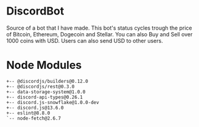 # DiscordBot
Source of a bot that I have made. 
This bot's status cycles trough the price of Bitcoin, Ethereum, Dogecoin and Stellar. 
You can also Buy and Sell over 1000 coins with USD. Users can also send USD to other users.

# Node Modules
```
+-- @discordjs/builders@0.12.0
+-- @discordjs/rest@0.3.0
+-- data-storage-system@1.0.0
+-- discord-api-types@0.26.1
+-- discord.js-snowflake@1.0.0-dev
+-- discord.js@13.6.0
+-- eslint@8.8.0
`-- node-fetch@2.6.7
```
